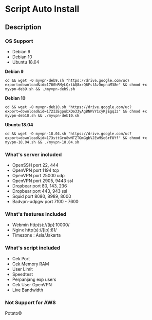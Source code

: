 # Script Auto Install

## Description

### OS Support
* Debian 9
* Debian 10
* Ubuntu 18.04

**Debian 9**
```
cd && wget -O myvpn-deb9.sh "https://drive.google.com/uc?export=download&id=1700hRMyLQxtAQ8xzQ6FsfAzDnpnaM38e" && chmod +x myvpn-deb9.sh && ./myvpn-deb9.sh
```
**Debian 10**
```
cd && wget -O myvpn-deb10.sh "https://drive.google.com/uc?export=download&id=172IZEgpubXQo33yAgBNKVY1cyKjEgqIz" && chmod +x myvpn-deb10.sh && ./myvpn-deb10.sh
```
**Ubuntu 18.04**
```
cd && wget -O myvpn-18.04.sh "https://drive.google.com/uc?export=download&id=173sttGru8wNTZTOmGgbVJEwMSo6rFOYf" && chmod +x myvpn-18.04.sh && ./myvpn-18.04.sh
```

### What's server included
* OpenSSH port 22, 444
* OpenVPN port 1194 tcp
* OpenVPN port 25000 udp
* OpenVPN port 2905, 9443 ssl
* Dropbear port 80, 143, 236
* Dropbear port 443, 943 ssl
* Squid port 8080, 8989, 8000
* Badvpn-udpgw port 7100 - 7600

### What's features included
* Webmin http(s)://[ip]:10000/
* Nginx http(s)://[ip]:81/
* Timezone : Asia/Jakarta

### What's script included
* Cek Port
* Cek Memory RAM
* User Limit
* Speedtest
* Perpanjang exp users
* Cek User OpenVPN
* Live Bandwidth

### Not Support for AWS

Potato©
